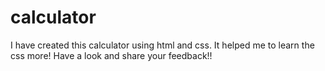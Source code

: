 # calculator
I have created this calculator using html and css. It helped me to learn the css more!
Have a look and share your feedback!!
